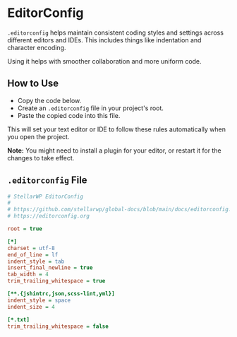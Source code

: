# EditorConfig

`.editorconfig` helps maintain consistent coding styles and settings across different editors and IDEs. This includes things like indentation and character encoding.

Using it helps with smoother collaboration and more uniform code.

## How to Use

- Copy the code below.
- Create an `.editorconfig` file in your project's root.
- Paste the copied code into this file.

This will set your text editor or IDE to follow these rules automatically when you open the project.

**Note:** You might need to install a plugin for your editor, or restart it for the changes to take effect.

## `.editorconfig` File

```ini
# StellarWP EditorConfig
#
# https://github.com/stellarwp/global-docs/blob/main/docs/editorconfig.md
# https://editorconfig.org

root = true

[*]
charset = utf-8
end_of_line = lf
indent_style = tab
insert_final_newline = true
tab_width = 4
trim_trailing_whitespace = true

[**.{jshintrc,json,scss-lint,yml}]
indent_style = space
indent_size = 4

[*.txt]
trim_trailing_whitespace = false
```
